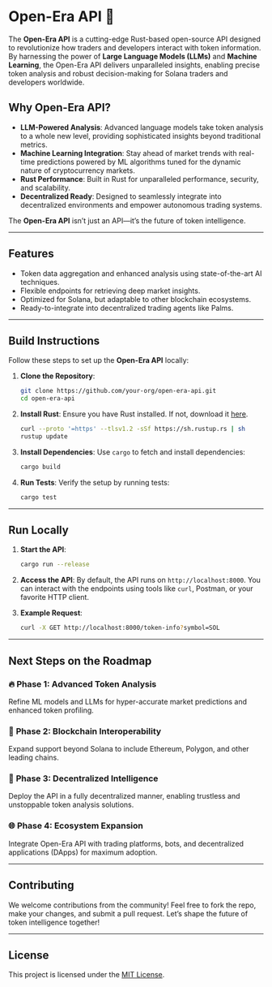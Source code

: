 # **Open-Era API 🚀**

The **Open-Era API** is a cutting-edge Rust-based open-source API designed to revolutionize how traders and developers interact with token information. By harnessing the power of **Large Language Models (LLMs)** and **Machine Learning**, the Open-Era API delivers unparalleled insights, enabling precise token analysis and robust decision-making for Solana traders and developers worldwide.

## **Why Open-Era API?**

- **LLM-Powered Analysis**: Advanced language models take token analysis to a whole new level, providing sophisticated insights beyond traditional metrics.
- **Machine Learning Integration**: Stay ahead of market trends with real-time predictions powered by ML algorithms tuned for the dynamic nature of cryptocurrency markets.
- **Rust Performance**: Built in Rust for unparalleled performance, security, and scalability.
- **Decentralized Ready**: Designed to seamlessly integrate into decentralized environments and empower autonomous trading systems.

The **Open-Era API** isn’t just an API—it’s the future of token intelligence.

---

## **Features**

- Token data aggregation and enhanced analysis using state-of-the-art AI techniques.
- Flexible endpoints for retrieving deep market insights.
- Optimized for Solana, but adaptable to other blockchain ecosystems.
- Ready-to-integrate into decentralized trading agents like Palms.

---

## **Build Instructions**

Follow these steps to set up the **Open-Era API** locally:

1. **Clone the Repository**:
   ```bash
   git clone https://github.com/your-org/open-era-api.git
   cd open-era-api
   ```

2. **Install Rust**:
   Ensure you have Rust installed. If not, download it [here](https://www.rust-lang.org/tools/install).

   ```bash
   curl --proto '=https' --tlsv1.2 -sSf https://sh.rustup.rs | sh
   rustup update
   ```

3. **Install Dependencies**:
   Use `cargo` to fetch and install dependencies:
   ```bash
   cargo build
   ```

4. **Run Tests**:
   Verify the setup by running tests:
   ```bash
   cargo test
   ```

---

## **Run Locally**

1. **Start the API**:
   ```bash
   cargo run --release
   ```

2. **Access the API**:
   By default, the API runs on `http://localhost:8000`. You can interact with the endpoints using tools like `curl`, Postman, or your favorite HTTP client.

3. **Example Request**:
   ```bash
   curl -X GET http://localhost:8000/token-info?symbol=SOL
   ```

---

## **Next Steps on the Roadmap**

### 🔥 **Phase 1: Advanced Token Analysis**
Refine ML models and LLMs for hyper-accurate market predictions and enhanced token profiling.

### 🌟 **Phase 2: Blockchain Interoperability**
Expand support beyond Solana to include Ethereum, Polygon, and other leading chains.

### 🚀 **Phase 3: Decentralized Intelligence**
Deploy the API in a fully decentralized manner, enabling trustless and unstoppable token analysis solutions.

### 🌐 **Phase 4: Ecosystem Expansion**
Integrate Open-Era API with trading platforms, bots, and decentralized applications (DApps) for maximum adoption.

---

## **Contributing**

We welcome contributions from the community! Feel free to fork the repo, make your changes, and submit a pull request. Let’s shape the future of token intelligence together!

---

## **License**

This project is licensed under the [MIT License](LICENSE).

